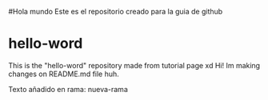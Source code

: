 #Hola mundo
Este es el repositorio creado para la guia de github 
# hello-word
This is the "hello-word" repository made from tutorial page xd
Hi! Im making changes on README.md file huh.



Texto añadido en rama: nueva-rama 
